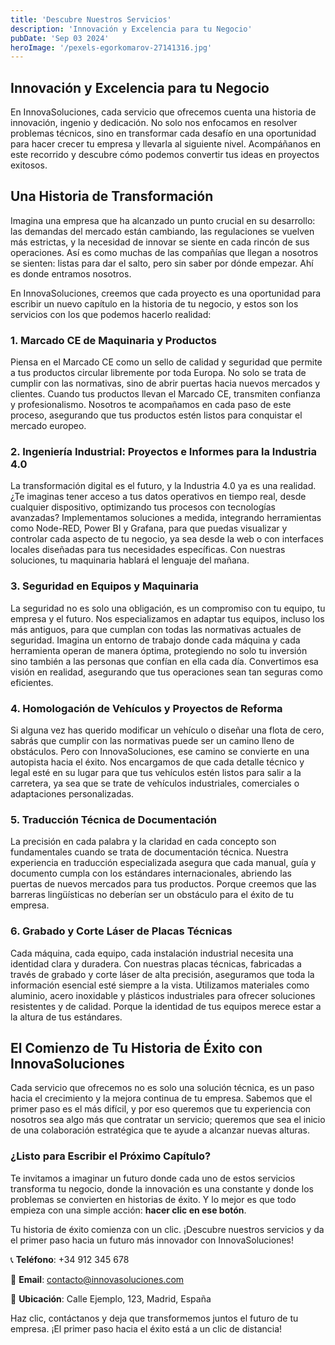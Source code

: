 ```yaml
---
title: 'Descubre Nuestros Servicios'
description: 'Innovación y Excelencia para tu Negocio'
pubDate: 'Sep 03 2024'
heroImage: '/pexels-egorkomarov-27141316.jpg'
---
```


## Innovación y Excelencia para tu Negocio

En InnovaSoluciones, cada servicio que ofrecemos cuenta una historia de innovación, ingenio y dedicación. No solo nos enfocamos en resolver problemas técnicos, sino en transformar cada desafío en una oportunidad para hacer crecer tu empresa y llevarla al siguiente nivel. Acompáñanos en este recorrido y descubre cómo podemos convertir tus ideas en proyectos exitosos.

## Una Historia de Transformación

Imagina una empresa que ha alcanzado un punto crucial en su desarrollo: las demandas del mercado están cambiando, las regulaciones se vuelven más estrictas, y la necesidad de innovar se siente en cada rincón de sus operaciones. Así es como muchas de las compañías que llegan a nosotros se sienten: listas para dar el salto, pero sin saber por dónde empezar. Ahí es donde entramos nosotros.

En InnovaSoluciones, creemos que cada proyecto es una oportunidad para escribir un nuevo capítulo en la historia de tu negocio, y estos son los servicios con los que podemos hacerlo realidad:

### 1. **Marcado CE de Maquinaria y Productos**

Piensa en el Marcado CE como un sello de calidad y seguridad que permite a tus productos circular libremente por toda Europa. No solo se trata de cumplir con las normativas, sino de abrir puertas hacia nuevos mercados y clientes. Cuando tus productos llevan el Marcado CE, transmiten confianza y profesionalismo. Nosotros te acompañamos en cada paso de este proceso, asegurando que tus productos estén listos para conquistar el mercado europeo.

### 2. **Ingeniería Industrial: Proyectos e Informes para la Industria 4.0**

La transformación digital es el futuro, y la Industria 4.0 ya es una realidad. ¿Te imaginas tener acceso a tus datos operativos en tiempo real, desde cualquier dispositivo, optimizando tus procesos con tecnologías avanzadas? Implementamos soluciones a medida, integrando herramientas como Node-RED, Power BI y Grafana, para que puedas visualizar y controlar cada aspecto de tu negocio, ya sea desde la web o con interfaces locales diseñadas para tus necesidades específicas. Con nuestras soluciones, tu maquinaria hablará el lenguaje del mañana.

### 3. **Seguridad en Equipos y Maquinaria**

La seguridad no es solo una obligación, es un compromiso con tu equipo, tu empresa y el futuro. Nos especializamos en adaptar tus equipos, incluso los más antiguos, para que cumplan con todas las normativas actuales de seguridad. Imagina un entorno de trabajo donde cada máquina y cada herramienta operan de manera óptima, protegiendo no solo tu inversión sino también a las personas que confían en ella cada día. Convertimos esa visión en realidad, asegurando que tus operaciones sean tan seguras como eficientes.

### 4. **Homologación de Vehículos y Proyectos de Reforma**

Si alguna vez has querido modificar un vehículo o diseñar una flota de cero, sabrás que cumplir con las normativas puede ser un camino lleno de obstáculos. Pero con InnovaSoluciones, ese camino se convierte en una autopista hacia el éxito. Nos encargamos de que cada detalle técnico y legal esté en su lugar para que tus vehículos estén listos para salir a la carretera, ya sea que se trate de vehículos industriales, comerciales o adaptaciones personalizadas.

### 5. **Traducción Técnica de Documentación**

La precisión en cada palabra y la claridad en cada concepto son fundamentales cuando se trata de documentación técnica. Nuestra experiencia en traducción especializada asegura que cada manual, guía y documento cumpla con los estándares internacionales, abriendo las puertas de nuevos mercados para tus productos. Porque creemos que las barreras lingüísticas no deberían ser un obstáculo para el éxito de tu empresa.

### 6. **Grabado y Corte Láser de Placas Técnicas**

Cada máquina, cada equipo, cada instalación industrial necesita una identidad clara y duradera. Con nuestras placas técnicas, fabricadas a través de grabado y corte láser de alta precisión, aseguramos que toda la información esencial esté siempre a la vista. Utilizamos materiales como aluminio, acero inoxidable y plásticos industriales para ofrecer soluciones resistentes y de calidad. Porque la identidad de tus equipos merece estar a la altura de tus estándares.

## El Comienzo de Tu Historia de Éxito con InnovaSoluciones

Cada servicio que ofrecemos no es solo una solución técnica, es un paso hacia el crecimiento y la mejora continua de tu empresa. Sabemos que el primer paso es el más difícil, y por eso queremos que tu experiencia con nosotros sea algo más que contratar un servicio; queremos que sea el inicio de una colaboración estratégica que te ayude a alcanzar nuevas alturas.

### ¿Listo para Escribir el Próximo Capítulo?

Te invitamos a imaginar un futuro donde cada uno de estos servicios transforma tu negocio, donde la innovación es una constante y donde los problemas se convierten en historias de éxito. Y lo mejor es que todo empieza con una simple acción: **hacer clic en ese botón**.

Tu historia de éxito comienza con un clic. ¡Descubre nuestros servicios y da el primer paso hacia un futuro más innovador con InnovaSoluciones!

📞 **Teléfono**: +34 912 345 678

📧 **Email**: [contacto@innovasoluciones.com](mailto:contacto@innovasoluciones.com)

📍 **Ubicación**: Calle Ejemplo, 123, Madrid, España

Haz clic, contáctanos y deja que transformemos juntos el futuro de tu empresa. ¡El primer paso hacia el éxito está a un clic de distancia!